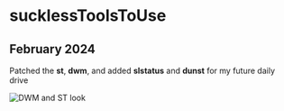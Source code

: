 # sucklessToolsToUse

## February 2024

Patched the **st**, **dwm**, and added **slstatus** and **dunst** for my future daily drive

![DWM and ST look](images/image.png)
